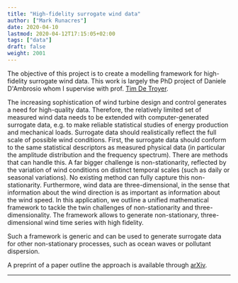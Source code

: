 ```yaml
---
title: "High-fidelity surrogate wind data"
author: ["Mark Runacres"]
date: 2020-04-10
lastmod: 2020-04-12T17:15:05+02:00
tags: ["data"]
draft: false
weight: 2001
---
```


The objective of this project is to create a modelling framework for
high-fidelity surrogate wind data. This work is largely the PhD project of
Daniele D'Ambrosio whom I supervise with prof.&nbsp;[Tim De Troyer](https://flow.research.vub.be/en/tim-de-troyer).

<!--more-->

The increasing sophistication of wind turbine design and control generates a need for high-quality data. Therefore, the relatively limited set of measured wind data needs to be extended with computer-generated surrogate data, e.g. to make reliable statistical studies of energy production and mechanical loads. Surrogate data should realistically reflect the full scale of possible wind conditions. First, the surrogate data should conform to the same statistical descriptors as measured physical data (in particular the amplitude distribution and the frequency spectrum). There are methods that can handle this. A far bigger challenge is non-stationarity, reflected by the variation of wind conditions on distinct temporal scales (such as daily or seasonal variations). No existing method can fully capture this non-stationarity. Furthermore, wind data are three-dimensional, in the sense that information about the wind direction is as important as information about the wind speed.
In this application, we outline a unified mathematical framework to tackle the
twin challenges of non-stationarity and three- dimensionality. The framework
allows to generate non-stationary, three-dimensional wind time series with high
fidelity.

Such a framework is generic and can be used to generate surrogate data for other
non-stationary processes, such as ocean waves or pollutant dispersion.

A preprint of a paper outline the approach is available through [arXiv](http://arxiv.org/abs/2003.07218).

---
